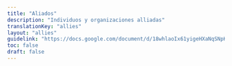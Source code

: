 ```yaml
---
title: "Aliados"
description: "Individuos y organizaciones alliadas"
translationKey: "allies"
layout: "allies"
guidelink: "https://docs.google.com/document/d/18whlaoIx61yigeHXaNqSNpKz1meCvN3PvWr4cybCR7I/edit"
toc: false
draft: false
---
```

